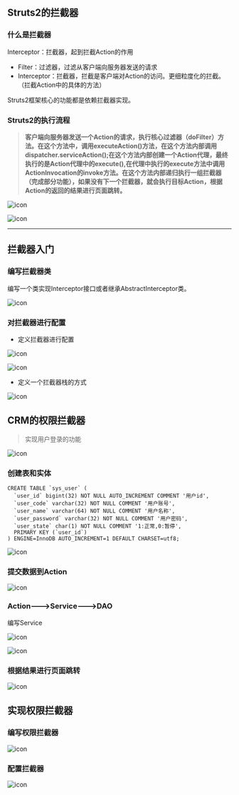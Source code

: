 ## Struts2的拦截器   
   
### 什么是拦截器    

Interceptor：拦截器，起到拦截Action的作用  

* Filter：过滤器，过滤从客户端向服务器发送的请求
* Interceptor：拦截器，拦截是客户端对Action的访问。更细粒度化的拦截。（拦截Action中的具体的方法）   
   
Struts2框架核心的功能都是依赖拦截器实现。    
   

### Struts2的执行流程    
      
   
>**客户端向服务器发送一个Action的请求，执行核心过滤器（doFilter）方法。在这个方法中，调用executeAction()方法，在这个方法内部调用dispatcher.serviceAction();在这个方法内部创建一个Action代理，最终执行的是Action代理中的execute(),在代理中执行的execute方法中调用ActionInvocation的invoke方法。在这个方法内部递归执行一组拦截器（完成部分功能），如果没有下一个拦截器，就会执行目标Action，根据Action的返回的结果进行页面跳转。**

![icon](img/04-img01-Struts2.png)   
   
![icon](img/04-img02-Struts2.png)   
       
---
  

## 拦截器入门    
   
### 编写拦截器类   
   
编写一个类实现Interceptor接口或者继承AbstractInterceptor类。    
   
![icon](img/04-img03-Struts2.png)   
   
### 对拦截器进行配置   
   
* 定义拦截器进行配置    

![icon](img/04-img04-Struts2.png)      
   
![icon](img/04-img05-Struts2.png)   

* 定义一个拦截器栈的方式   

![icon](img/04-img06-Struts2.png)      
   
   
## CRM的权限拦截器    
    
>实现用户登录的功能    

![icon](img/04-img09-Struts2.png)  
     
### 创建表和实体    
   
   
	CREATE TABLE `sys_user` (
	  `user_id` bigint(32) NOT NULL AUTO_INCREMENT COMMENT '用户id',
	  `user_code` varchar(32) NOT NULL COMMENT '用户账号',
	  `user_name` varchar(64) NOT NULL COMMENT '用户名称',
	  `user_password` varchar(32) NOT NULL COMMENT '用户密码',
	  `user_state` char(1) NOT NULL COMMENT '1:正常,0:暂停',
	  PRIMARY KEY (`user_id`)
	) ENGINE=InnoDB AUTO_INCREMENT=1 DEFAULT CHARSET=utf8;   
   
   
![icon](img/04-img07-Struts2.png)   
  

### 提交数据到Action      
      
![icon](img/04-img10-Struts2.png)     
   
### Action--->Service--->DAO
   
编写Service   
   
![icon](img/04-img11-Struts2.png)       
   
![icon](img/04-img12-Struts2.png)       
  
### 根据结果进行页面跳转    
  
![icon](img/04-img13-Struts2.png)           
   
## 实现权限拦截器    
   
### 编写权限拦截器   
   
![icon](img/04-img14-Struts2.png)   
   
   
### 配置拦截器   
   
![icon](img/04-img15-Struts2.png)   
   
